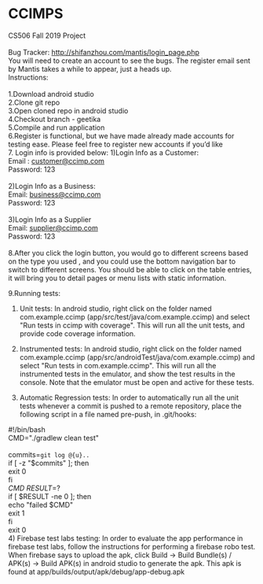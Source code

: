 # CCIMPS
CS506 Fall 2019 Project\
\
Bug Tracker: http://shifanzhou.com/mantis/login_page.php \
  You will need to create an account to see the bugs. The register email sent by Mantis takes a while to appear, just a heads up.\
Instructions:\
\
1.Download android studio
\
2.Clone git repo
\
3.Open cloned repo in android studio
\
4.Checkout branch - geetika
\
5.Compile and run application
\
6.Register is functional, but we have made already made accounts for testing ease. Please feel free to register new accounts if you’d like
\
7. Login info is provided below:
  1)Login Info as a Customer: \
    Email : customer@ccimp.com\
    Password: 123\
    \
  2)Login Info as a Business:\
    Email: business@ccimp.com\
    Password: 123\
    \
  3)Login Info as a Supplier\
    Email: supplier@ccimp.com\
    Password: 123\
    \
8.After you click the login button, you would go to different screens based on the type you used , and you could use the bottom navigation bar to switch to different screens. You should be able to click on the table entries, it will bring you to detail pages or menu lists with static information.

9.Running tests:
  1) Unit tests: In android studio, right click on the folder named com.example.ccimp (app/src/test/java/com.example.ccimp)    and select "Run tests in ccimp with coverage". This will run all the unit tests, and provide code coverage information.
  
  2) Instrumented tests: In android studio, right click on the folder named com.example.ccimp (app/src/androidTest/java/com.example.ccimp) and select "Run tests in com.example.ccimp". This will run all the instrumented tests in the emulator, and show the test results in the console. Note that the emulator must be open and active for these tests.
  
  3) Automatic Regression tests: In order to automatically run all the unit tests whenever a commit is pushed to a remote repository, place the following script in a file named pre-push, in .git/hooks:
    
#!/bin/bash \
CMD="./gradlew clean test" \
\
commits=`git log @{u}..` \
if [ -z "$commits" ]; then \
 exit 0 \
fi \
$CMD \
RESULT=$? \
if [ $RESULT -ne 0 ]; then \
 echo "failed $CMD" \
 exit 1 \
fi \
exit 0 \
  4) Firebase test labs testing: In order to evaluate the app performance in firebase test labs, follow the instructions for            performing a firebase robo test. When firebase says to upload the apk, click Build -> Build Bundle(s) / APK(s) -> Build APK(s) in android studio to generate the apk. This apk is found at app/builds/output/apk/debug/app-debug.apk
    
  
